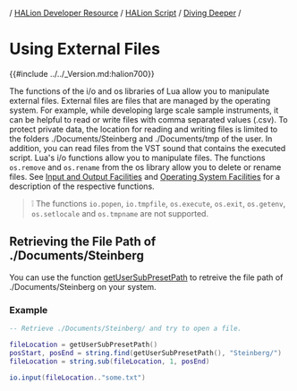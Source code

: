 / [HALion Developer Resource](../../HALion-Developer-Resource.md) / [HALion Script](./HALion-Script.md) / [Diving Deeper](./Diving-Deeper.md) /

# Using External Files

{{#include ../../_Version.md:halion700}}

The functions of the i/o and os libraries of Lua allow you to manipulate external files. External files are files that are managed by the operating system. For example, while developing large scale sample instruments, it can be helpful to read or write files with comma separated values (.csv). To protect private data, the location for reading and writing files is limited to the folders ./Documents/Steinberg and ./Documents/tmp of the user. In addition, you can read files from the VST sound that contains the executed script. Lua's i/o functions allow you to manipulate files. The functions ``os.remove`` and ``os.rename`` from the os library allow you to delete or rename files. See [Input and Output Facilities](https://www.lua.org/manual/5.2/manual.html#6.8) and [Operating System Facilities](https://www.lua.org/manual/5.2/manual.html#6.9) for a description of the respective functions.

>&#10069; The functions ``io.popen``, ``io.tmpfile``, ``os.execute``, ``os.exit``, ``os.getenv``, ``os.setlocale`` and ``os.tmpname`` are not supported.

## Retrieving the File Path of ./Documents/Steinberg

You can use the function [getUserSubPresetPath](./getUserSubPresetPath.md) to retreive the file path of ./Documents/Steinberg on your system.

### Example

```lua
-- Retrieve ./Documents/Steinberg/ and try to open a file.

fileLocation = getUserSubPresetPath()
posStart, posEnd = string.find(getUserSubPresetPath(), "Steinberg/")
fileLocation = string.sub(fileLocation, 1, posEnd)
 
io.input(fileLocation.."some.txt")
```